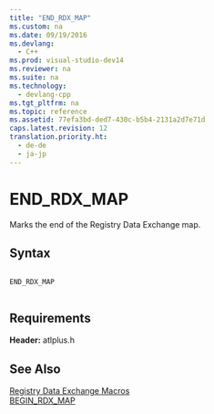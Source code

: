 ```yaml
---
title: "END_RDX_MAP"
ms.custom: na
ms.date: 09/19/2016
ms.devlang: 
  - C++
ms.prod: visual-studio-dev14
ms.reviewer: na
ms.suite: na
ms.technology: 
  - devlang-cpp
ms.tgt_pltfrm: na
ms.topic: reference
ms.assetid: 77efa3bd-ded7-430c-b5b4-2131a2d7e71d
caps.latest.revision: 12
translation.priority.ht: 
  - de-de
  - ja-jp
---
```

# END_RDX_MAP
Marks the end of the Registry Data Exchange map.  
  
## Syntax  
  
```  
  
END_RDX_MAP  
  
```  
  
## Requirements  
 **Header:** atlplus.h  
  
## See Also  
 [Registry Data Exchange Macros](../vs140/Registry-Data-Exchange-Macros.md)   
 [BEGIN_RDX_MAP](../vs140/BEGIN_RDX_MAP.md)